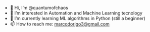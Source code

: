 - 👋 Hi, I’m @quantumofchaos
- 👀 I’m interested in Automation and Machine Learning tecnology
- 🌱 I’m currently learning ML algorithms in Python (still a beginner)
- 📫 How to reach me: marcodorigo3@gmail.com

